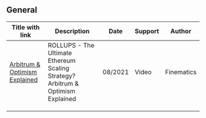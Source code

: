 ## General

| Title with link                                              | Description                                                  | Date    | Support | Author     |
| ------------------------------------------------------------ | ------------------------------------------------------------ | ------- | ------- | ---------- |
| [Arbitrum & Optimism Explained](https://www.youtube.com/watch?v=7pWxCklcNsU) | ROLLUPS - The Ultimate Ethereum Scaling Strategy? Arbitrum & Optimism Explained | 08/2021 | Video   | Finematics |
|                                                              |                                                              |         |         |            |
|                                                              |                                                              |         |         |            |
|                                                              |                                                              |         |         |            |

